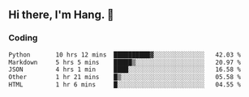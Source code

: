 ## Hi there, I'm Hang. 👋

### Coding

<!--START_SECTION:waka-->

```txt
Python       10 hrs 12 mins  ██████████▓░░░░░░░░░░░░░░   42.03 %
Markdown     5 hrs 5 mins    █████▒░░░░░░░░░░░░░░░░░░░   20.97 %
JSON         4 hrs 1 min     ████░░░░░░░░░░░░░░░░░░░░░   16.58 %
Other        1 hr 21 mins    █▒░░░░░░░░░░░░░░░░░░░░░░░   05.58 %
HTML         1 hr 6 mins     █░░░░░░░░░░░░░░░░░░░░░░░░   04.55 %
```

<!--END_SECTION:waka-->
